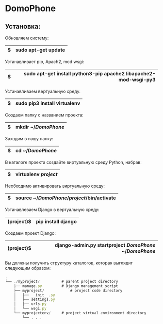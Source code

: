 # DomoPhone

## Установка:

Обновляем систему:

| $ | sudo apt-get update |
|---|-------------:|

Устанавливает pip, Apach2, mod wsgi:

| $ | sudo apt-get install python3-pip apache2 libapache2-mod-wsgi-py3 |
|---|-------------:|

Устанавливаем вертуальную среду:

| $ | sudo pip3 install virtualenv |
|---|-------------:|

Создаем папку с названием проекта:

| $ | mkdir ~/___DomoPhone___ |
|---|-------------:|

Заходим в нашу папку:

| $ | cd ~/___DomoPhone___ |
|---|-------------:|

В каталоге проекта создайте виртуальную среду Python, набрав:

| $ | virtualenv ___project___ |
|---|-------------:|

Необходимо активировать виртуальную среду:

| $ | source ~/___DomoPhone___/___project___/bin/activate  |
|---|-------------:|

Устанавлеваем Django в вертуальную среду:

| (project)$ | pip install django  |
|---|-------------:|

Создаем проект Django:

| (project)$ | django-admin.py startproject ___DomoPhone___ ~/___DomoPhone___  |
|---|-------------:|

Вы должны получить структуру каталогов, которая выглядит следующим образом:

```javascript
.
└── ./myproject/          # parent project directory
    ├── manage.py         # Django management script
    ├── myproject/            # project code directory
    │   ├── __init__.py
    │   ├── settings.py
    │   ├── urls.py
    │   └── wsgi.py
    └── myprojectenv/     # project virtual environment directory
        └── . . .
```
